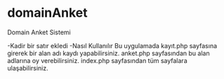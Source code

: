 domainAnket
===========

Domain Anket Sistemi

-Kadir bir satır ekledi
-Nasıl Kullanılır
Bu uygulamada kayıt.php sayfasına girerek bir alan adı kaydı yapabilirsiniz.
anket.php sayfasından bu alan adlarına oy verebilirsiniz.
index.php sayfasından tüm sayfalara ulaşabilirsiniz.
